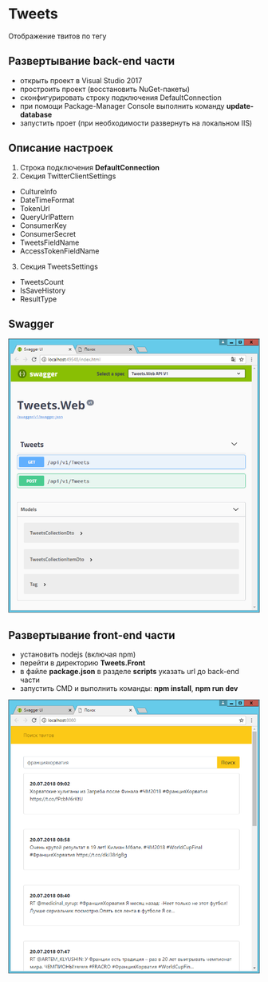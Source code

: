 # Tweets

Отображение твитов по тегу

## Развертывание back-end части
- открыть проект в Visual Studio 2017
- простроить проект (восстановить NuGet-пакеты)
- сконфигурировать строку подключения DefaultConnection
- при помощи Package-Manager Console выполнить команду **update-database**
- запустить проет (при необходимости развернуть на локальном IIS)

## Описание настроек
1. Строка подключения **DefaultConnection**
2. Секция TwitterClientSettings
- CultureInfo
- DateTimeFormat
- TokenUrl
- QueryUrlPattern
- ConsumerKey
- ConsumerSecret
- TweetsFieldName
- AccessTokenFieldName
3. Секция TweetsSettings
- TweetsCount
- IsSaveHistory
- ResultType

## Swagger
![Swagger](/docs/swagger.png)

## Развертывание front-end части
- установить nodejs (включая npm)
- перейти в директорию **Tweets.Front**
- в файле **package.json** в разделе **scripts** указать url до back-end части
- запустить CMD и выполнить команды: **npm install**, **npm run dev**

![app](/docs/app.png)